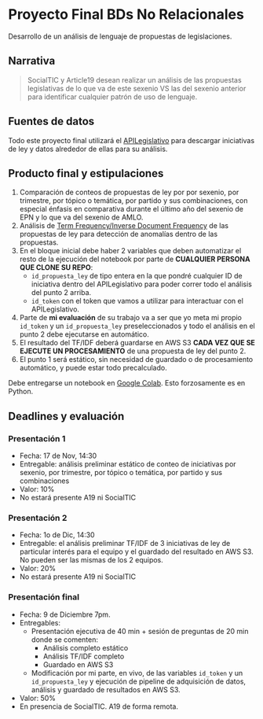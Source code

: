 # Proyecto Final BDs No Relacionales

Desarrollo de un análisis de lenguaje de propuestas de legislaciones.

## Narrativa

> SocialTIC y Article19 desean realizar un análisis de las propuestas legislativas de lo que va de este sexenio VS las del sexenio anterior para identificar cualquier patrón de uso de lenguaje.

## Fuentes de datos

Todo este proyecto final utilizará el [APILegislativo](https://backend.apilegislativo.com:5000/) para descargar iniciativas de ley y datos alrededor de ellas para su análisis.

## Producto final y estipulaciones

1. Comparación de conteos de propuestas de ley por por sexenio, por trimestre, por tópico o temática, por partido y sus combinaciones, con especial énfasis en comparativa durante el último año del sexenio de EPN y lo que va del sexenio de AMLO.
2. Análisis de [Term Frequency/Inverse Document Frequency](https://en.wikipedia.org/wiki/Tf%E2%80%93idf) de las propuestas de ley para detección de anomalías dentro de las propuestas.
3. En el bloque inicial debe haber 2 variables que deben automatizar el resto de la ejecución del notebook por parte de **CUALQUIER PERSONA QUE CLONE SU REPO**:
   - `id_propuesta_ley` de tipo entera en la que pondré cualquier ID de iniciativa dentro del APILegislativo para poder correr todo el análisis del punto 2 arriba.
   - `id_token` con el token que vamos a utilizar para interactuar con el APILegislativo.
4. Parte de **mi evaluación** de su trabajo va a ser que yo meta mi propio `id_token` y un `id_propuesta_ley` preseleccionados y todo el análisis en el punto 2 debe ejecutarse en automático. 
5. El resultado del TF/IDF deberá guardarse en AWS S3 **CADA VEZ QUE SE EJECUTE UN PROCESAMIENTO** de una propuesta de ley del punto 2.
6. El punto 1 será estático, sin necesidad de guardado o de procesamiento automático, y puede estar todo precalculado.

Debe entregarse un notebook en [Google Colab](https://colab.research.google.com/notebooks/intro.ipynb). Esto forzosamente es en Python.

## Deadlines y evaluación

### Presentación 1
- Fecha: 17 de Nov, 14:30
- Entregable: análisis preliminar estático de conteo de iniciativas por sexenio, por trimestre, por tópico o temática, por partido y sus combinaciones
- Valor: 10%
- No estará presente A19 ni SocialTIC

### Presentación 2
- Fecha: 1o de Dic, 14:30
- Entregable: el análisis preliminar TF/IDF de 3 iniciativas de ley de particular interés para el equipo y el guardado del resultado en AWS S3. No pueden ser las mismas de los 2 equipos.
- Valor: 20%
- No estará presente A19 ni SocialTIC

### Presentación final
- Fecha: 9 de Diciembre 7pm.
- Entregables:
   - Presentación ejecutiva de 40 min + sesión de preguntas de 20 min donde se comenten:
      - Análisis completo estático
      - Análisis TF/IDF completo
      - Guardado en AWS S3
   - Modificación por mi parte, en vivo, de las variables `id_token` y un `id_propuesta_ley` y ejecución de pipeline de adquisición de datos, análisis y guardado de resultados en AWS S3. 
- Valor: 50%
- En presencia de SocialTIC. A19 de forma remota.




